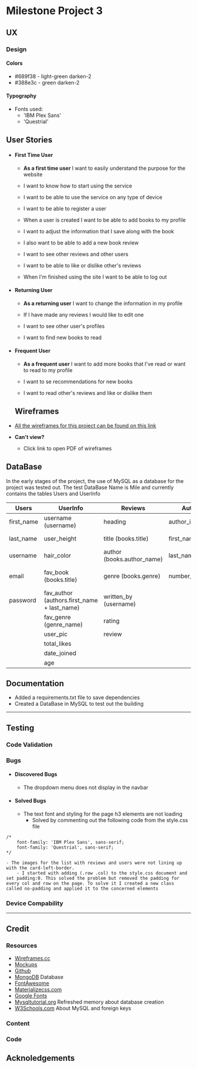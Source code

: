 # Milestone Project 3

## UX

### Design

#### Colors
  - #689f38 - light-green darken-2  
  - #388e3c - green darken-2

#### Typography
- Fonts used:
  - 'IBM Plex Sans'
  - 'Questrial'

## User Stories

- #### First Time User
  - **As a first time user** I want to easily understand the purpose for the website

  - I want to know how to start using the service
  - I want to be able to use the service on any type of device
  - I want to be able to register a user
  - When a user is created I want to be able to add books to my profile
  - I want to adjust the information that I save along with the book
  - I also want to be able to add a new book review
  - I want to see other reviews and other users
  - I want to be able to like or dislike other's reviews
  - When I'm finished using the site I want to be able to log out

- #### Returning User
  - **As a returning user** I want to change the information in my profile

  - If I have made any reviews I would like to edit one
  - I want to see other user's profiles 
  - I want to find new books to read

- #### Frequent User
  - **As a frequent user** I want to add more books that I've read or want to read to my profile

  - I want to se recommendations for new books
  - I want to read other's reviews and like or dislike them



  ## Wireframes

- [All the wireframes for this project can be found on this link](https://wireframe.cc/pro/pp/af3d20833395115)

- **Can't view?**
  - Click link to open PDF of wireframes


## DataBase

In the early stages of the project, the use of MySQL as a database for the project was tested out.
The test DataBase Name is Mile and currently contains the tables Users and UserInfo
  					
|   Users     | UserInfo                                    | Reviews                    | Authors         | Books                                        | Genres         |
|-------------|---------------------------------------------|----------------------------|-----------------|----------------------------------------------|----------------|
| first_name  | username (username)                         | heading                    | author_id       | book_id                                      | genre_id       |
| last_name   | user_height                                 | title (books.title)        | first_name      | author_id (authors.author_id)                | genre_name     |
| username    | hair_color                                  | author (books.author_name) | last_name       | title                                        | total_in_genre |
| email       | fav_book (books.title)                      | genre (books.genre)        | number_of_books | author_name (authors.first_name,+ last_name) |                |
| password    | fav_author (authors.first_name + last_name) | written_by (username)      |                 | genre (genres.genre_id)                      |                |
|             | fav_genre (genre_name)                      | rating                     |                 |                                              |                |
|             | user_pic                                    | review                     |                 |                                              |                |
|             | total_likes                                 |                            |                 |                                              |                |
|             | date_joined                                 |                            |                 |                                              |                |
|             | age                                         |                            |                 |                                              |                |

  ## Documentation

- Added a requirements.txt file to save dependencies
- Created a DataBase in MySQL to test out the building

***
## Testing

### Code Validation

### Bugs

 - #### Discovered Bugs
    - The dropdown menu does not display in the navbar 

 - #### Solved Bugs
    - The text font and styling for the page h3 elements are not loading
        - Solved by commenting out the following code from the style.css file
```
/*
    font-family: 'IBM Plex Sans', sans-serif;
    font-family: 'Questrial', sans-serif;
*/
```

    - The images for the list with reviews and users were not lining up with the card-left-border. 
        - I started with adding (.row .col) to the style.css document and set padding:0. This solved the problem but removed the padding for every col and row on the page. To solve it I created a new class called no-padding and applied it to the concerned elements 

### Device Compability
***
## Credit

### Resources

- [Wireframes.cc](https://wireframe.cc/)
- [Mockups](http://ami.responsivedesign.is/)
- [Github]()
- [MongoDB]() Database
- [FontAwesome]()
- [Materializecss.com]()
- [Google Fonts](https://fonts.google.com/)
- [Mysqltutorial.org](https://www.mysqltutorial.org/mysql-create-table/) Refreshed memory about database creation
- [W3Schools.com](https://www.w3schools.com/sql/sql_foreignkey.asp) About MySQL and foreign keys

### Content

### Code


## Acknoledgements






